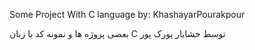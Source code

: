 Some Project With C language 
by: KhashayarPourakpour

بعضی پروژه ها و نمونه کد با زبان C
توسط خشایار پورک پور
